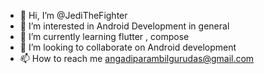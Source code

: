 - 👋 Hi, I’m @JediTheFighter
- 👀 I’m interested in Android Development in general
- 🌱 I’m currently learning flutter , compose
- 💞️ I’m looking to collaborate on Android development
- 📫 How to reach me angadiparambilgurudas@gmail.com

<!---
JediTheFighter/JediTheFighter is a ✨ special ✨ repository because its `README.md` (this file) appears on your GitHub profile.
You can click the Preview link to take a look at your changes.
--->
